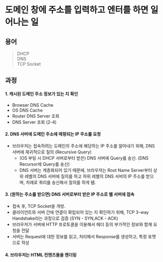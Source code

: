 # 도메인 창에 주소를 입력하고 엔터를 하면 일어나는 일

## 용어

> DHCP  
> DNS  
> TCP Socket

## 과정

#### 1. 캐시된 도메인 주소 정보가 있는 지 확인

  - Browser DNS Cache
  - OS DNS Cache
  - Router DNS Server 조회
  - DNS Server 조회 (2-4)

#### 2. DNS 서버에 도메인 주소에 매핑되는 IP 주소를 요청

  - 브라우저는 접속하려는 도메인의 주소에 해당하는 IP 주소를 알아내기 위해, DNS 서버에 재귀적으로 질의 (Recursive Query)
    - (OS 부팅 시 DHCP 서버로부터 받은) DNS 서버에 Query를 송신. (DNS Recursor에 Query를 송신)
    - DNS 서버는 계층화되어 있기 때문에, 브라우저는 Root Name Server부터 상위 레벨의 DNS 서버에 질의를 하고 하위 레벨의 DNS 서버의 IP 주소를 받으며, 차례로 쿼리를 송신해서 질의를 하게 됌.

#### 3. (원하는 주소를 받으면) DNS 서버로부터 받은 IP 주소로 웹 서버에 접속

  - 접속 후, TCP Socket을 개방.
  - 클라이언트와 서버 간에 연결이 확립되어 있는 지 확인하기 위해, TCP 3-way Handshake라는 과정으로 검증 (SYN - SYN,ACK - ACK)
  - 브라우저가 서버에 HTTP 프로토콜을 이용해서 헤더 등의 부가적인 정보와 함께 요청을 전달
  - 서버는 Request에 대한 정보를 읽고, 처리해서 Response를 생성하고, 특정 포맷으로 작성

#### 4. 브라우저는 HTML 컨텐츠들을 렌더링
